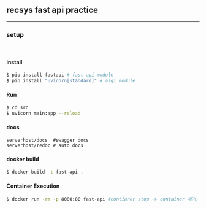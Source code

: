 ## recsys fast api practice
<hr>

### setup
<br>

#### install 
```bash
$ pip install fastapi # fast api module
$ pip install "uvicorn[standard]" # asgi module
```


#### Run 
```bash
$ cd src
$ uvicorn main:app --reload 
```

#### docs
```vim
serverhost/docs  #swagger docs
serverhost/redoc # auto docs 
```

#### docker build
```bash
$ docker build -t fast-api .
```

#### Container Execution
```bash
$ docker run -rm -p 8080:80 fast-api #contianer stop -> container 제거,  8080 포워딩
```

